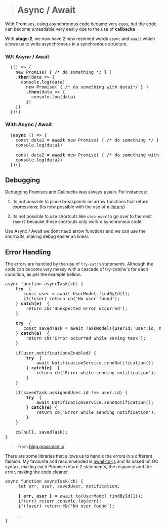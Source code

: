 > # Async / Await

With Promises, using asynchronous code became very easy, but the code can become unreadable very easily due to the use of **callbacks**

With **stage-2**, we now have 2 new reserved words `async` and `await` which allows us to write asynchronous in a synchronous structure.

### W/t Async / Await

<pre>
  (() => {
    new Promise( { /* do something */ } )
    <b>.then</b>(data => {
      console.log(data)
        new Promise( { /* do something with data1*/ } )
        <b>.then</b>(data => {
          console.log(data)
        })
    })
  })()
</pre>


### With Async / Await

<pre>
  (<b>async</b> () => {
    const data1 = <b>await</b> new Promise( { /* do something */ } )
    console.log(data1)
    
    const data2 = <b>await</b> new Promise( { /* do something with data1 */ } )
    console.log(data2)
  })()
</pre>

## Debugging
Debugging Promises and Callbacks was always a pain. For instances:

1. Its not possible to place breakpoints on arrow functions that return expressions; (Its now possible with the use of a [library](https://github.com/georgebonnr/bug))

2. Its not possible to use shortcuts like `step-over` to go over to the next `then()` because those shortcuts only work o synchronous code

Use Async / Await we dont need arrow functions and we can use the shortcuts, making debug easier an linear.

## Error Handling
The errors are handled by the use of `try-catch` statements. Although the code can become very messy with a cascade of try-catche's for each condition, as per the example bellow:

<pre>
async function asyncTask(cb) {  
    <b>try</b>  {
       const user = await UserModel.findById(1);
       if(!user) return cb('No user found');
    } <b>catch(e)</b>  {
        return cb('Unexpected error occurred');
    }

    <b>try </b> {
       const savedTask = await TaskModel({userId: user.id, name: 'Demo Task'});
    } <b>catch(e)</b>  {
        return cb('Error occurred while saving task');
    }

    if(user.notificationsEnabled) {
        <b>try</b>  {
            await NotificationService.sendNotification();  
        } <b>catch(e)</b>  {
            return cb('Error while sending notification');
        }
    }

    if(savedTask.assignedUser.id !== user.id) {
        <b>try</b>  {
            await NotificationService.sendNotification();
        } <b>catch(e)</b> {
            return cb('Error while sending notification');
        }
    }

    cb(null, savedTask);
}
</pre>
> From [blog.grossman.io](http://blog.grossman.io/how-to-write-async-await-without-try-catch-blocks-in-javascript/)


There are some libraries that allows us to handle the errors in a different fashion. My favourite and recommended is [await-to-js](https://github.com/scopsy/await-to-js) and its based on GO syntax, making each Promise return 2 statements, the response and the error, making the code cleaner.

<pre>
async function asyncTask(cb) {
     let err, user, savedUser, notification;

     <b>[ err, user ]</b> = await to(UserModel.findById(1));
     if(err) return console.log(err);
     if(!user) return cb('No user found');

    ...
}
</pre>

